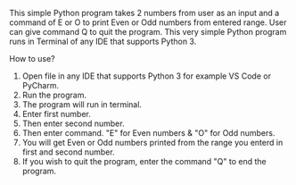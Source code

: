This simple Python program takes 2 numbers from user as an input and a command of E or O to print Even or Odd numbers from entered range. User can give command Q to quit the program. This very simple Python program runs in Terminal of any IDE that supports Python 3.

How to use?
1. Open file in any IDE that supports Python 3 for example VS Code or PyCharm.
2. Run the program.
3. The program will run in terminal.
4. Enter first number.
5. Then enter second number.
6. Then enter command. "E" for Even numbers & "O" for Odd numbers.
7. You will get Even or Odd numbers printed from the range you enterd in first and second number.
8. If you wish to quit the program, enter the command "Q" to end the program.
